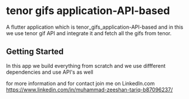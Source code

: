 # tenor gifs application-API-based

A flutter application which is tenor_gifs_application-API-based and in this we use tenor gif API and integrate it and fetch all the gifs from tenor.

## Getting Started
In this app we build everything from scratch and we use diffferent dependencies and use API's as well


for more information and for contact join me on LinkedIn.com
https://www.linkedin.com/in/muhammad-zeeshan-tariq-b87096237/
